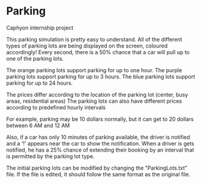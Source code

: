 # Parking
Caphyon internship project

This parking simulation is pretty easy to understand.
All of the different types of parking lots are being displayed on the screen, coloured accordingly!
Every second, there is a 50% chance that a car will pull up to one of the parking lots.

The orange parking lots support parking for up to one hour.
The purple parking lots support parking for up to 3 hours.
The blue parking lots support parking for up to 24 hours.

The prices differ according to the location of the parking lot (center, busy areas, residential areas)
The parking lots can also have different prices according to predefined hourly intervals

For example, parking may be 10 dollars normally, but it can get to 20 dollars between 6 AM and 12 AM

Also, if a car has only 10 minutes of parking available, the driver is notified and a '!' appears near the car to show the notification.
When a driver is gets notified, he has a 25% chance of extending their booking by an interval that is permitted by the parking lot type.

The initial parking lots can be modified by changing the "ParkingLots.txt" file.
If the file is edited, it should follow the same format as the original file.
